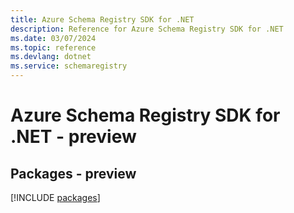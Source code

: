 ```yaml
---
title: Azure Schema Registry SDK for .NET
description: Reference for Azure Schema Registry SDK for .NET
ms.date: 03/07/2024
ms.topic: reference
ms.devlang: dotnet
ms.service: schemaregistry
---
```

# Azure Schema Registry SDK for .NET - preview
## Packages - preview
[!INCLUDE [packages](schema-registry-index.md)]